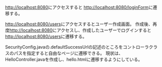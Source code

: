 [http://localhost:8080](http://localhost:8080)にアクセスすると
[http://localhost:8080/loginForm](http://localhost:8080/loginForm)に遷移する。


[http://localhost:8080/users](http://localhost:8080/users)にアクセスするとユーザー作成画面。
作成後、再度[http://localhost:8080](http://localhost:8080)にアクセスし、作成したユーザーでログインすると[http://localhost:8080/users](http://localhost:8080/users)に遷移する。

SecurityConfig.javaの.defaultSuccessUrlの記述のところをコントローラクラスのパスを指定すると自由なページに遷移できる。
現状は、HelloController.javaを作成し、hello.htmlに遷移するようにしている。
